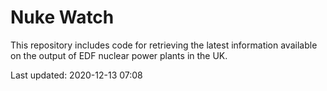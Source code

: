# Nuke Watch

This repository includes code for retrieving the latest information available on the output of EDF nuclear power plants in the UK.

Last updated: 2020-12-13 07:08
